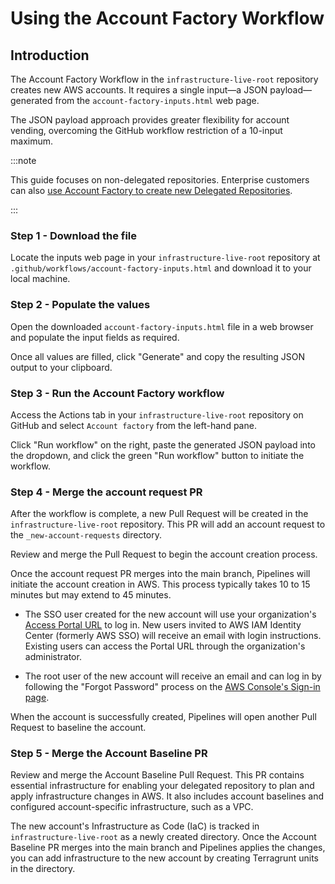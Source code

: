 # Using the Account Factory Workflow

## Introduction

The Account Factory Workflow in the `infrastructure-live-root` repository creates new AWS accounts. It requires a single input—a JSON payload—generated from the `account-factory-inputs.html` web page.

The JSON payload approach provides greater flexibility for account vending, overcoming the GitHub workflow restriction of a 10-input maximum.

:::note

This guide focuses on non-delegated repositories. Enterprise customers can also [use Account Factory to create new Delegated Repositories](/2.0/docs/accountfactory/guides/delegated-repositories).

:::


### Step 1 - Download the file

Locate the inputs web page in your `infrastructure-live-root` repository at `.github/workflows/account-factory-inputs.html` and download it to your local machine.

### Step 2 - Populate the values

Open the downloaded `account-factory-inputs.html` file in a web browser and populate the input fields as required.

Once all values are filled, click "Generate" and copy the resulting JSON output to your clipboard.

### Step 3 - Run the Account Factory workflow

Access the Actions tab in your `infrastructure-live-root` repository on GitHub and select `Account factory` from the left-hand pane.

Click "Run workflow" on the right, paste the generated JSON payload into the dropdown, and click the green "Run workflow" button to initiate the workflow.

### Step 4 - Merge the account request PR

After the workflow is complete, a new Pull Request will be created in the `infrastructure-live-root` repository. This PR will add an account request to the `_new-account-requests` directory.

Review and merge the Pull Request to begin the account creation process.

Once the account request PR merges into the main branch, Pipelines will initiate the account creation in AWS. This process typically takes 10 to 15 minutes but may extend to 45 minutes.

- The SSO user created for the new account will use your organization's [Access Portal URL](https://docs.aws.amazon.com/signin/latest/userguide/sign-in-urls-defined.html#access-portal-url) to log in. New users invited to AWS IAM Identity Center (formerly AWS SSO) will receive an email with login instructions. Existing users can access the Portal URL through the organization's administrator.

- The root user of the new account will receive an email and can log in by following the "Forgot Password" process on the [AWS Console's Sign-in page](https://console.aws.amazon.com/).

When the account is successfully created, Pipelines will open another Pull Request to baseline the account.

### Step 5 - Merge the Account Baseline PR

Review and merge the Account Baseline Pull Request. This PR contains essential infrastructure for enabling your delegated repository to plan and apply infrastructure changes in AWS. It also includes account baselines and configured account-specific infrastructure, such as a VPC.

The new account's Infrastructure as Code (IaC) is tracked in `infrastructure-live-root` as a newly created directory. Once the Account Baseline PR merges into the main branch and Pipelines applies the changes, you can add infrastructure to the new account by creating Terragrunt units in the directory.
